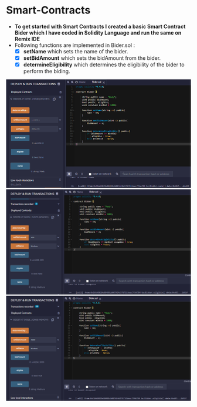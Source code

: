 # Smart-Contracts
- **To get started with Smart Contracts I created a basic Smart Contract Bider which I have coded in Solidity Language and run the same on Remix IDE**
- Following functions are implemented in Bider.sol :
   - [x] **setName** which sets the name of the bider.
   - [x] **setBidAmount** which sets the bidAmount from the bider.
   - [x] **determineEligibility** which determines the eligibility of the bider to perform the biding.
   
 ![](Images/Bider1.png)
 ![](Images/Bider2.png) 
 ![](Images/Bider3.png)
